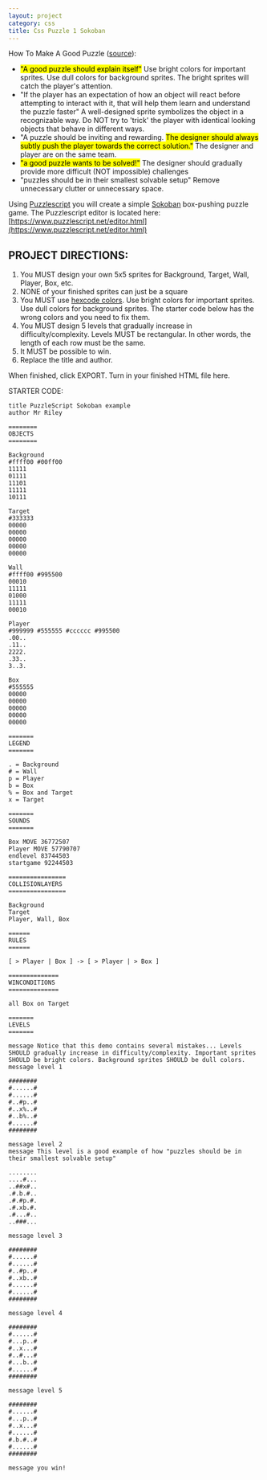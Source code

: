 ```yaml
---
layout: project
category: css
title: Css Puzzle 1 Sokoban
---
```


How To Make A Good Puzzle ([source](https://auroriax.com/puzzle-explorable/)): 

  -  <mark>"A good puzzle should explain itself"</mark> Use bright colors for important sprites. Use dull colors for background sprites. The bright sprites will catch the player's attention.
  -  "If the player has an expectation of how an object will react before attempting to interact with it, that will help them learn and understand the puzzle faster" A well-designed sprite symbolizes the object in a recognizable way. Do NOT try to 'trick' the player with identical looking objects that behave in different ways.
  -  "A puzzle should be inviting and rewarding. <mark> The designer should always subtly push the player towards the correct solution."</mark> The designer and player are on the same team.
  -  <mark>"a good puzzle wants to be solved!"</mark> The designer should gradually provide more difficult (NOT impossible) challenges
  -  "puzzles should be in their smallest solvable setup" Remove unnecessary clutter or unnecessary space.




Using [Puzzlescript](https://www.puzzlescript.net/editor.html) you will create a simple [Sokoban](https://en.wikipedia.org/wiki/Sokoban) box-pushing puzzle game. The Puzzlescript editor is located here: [https://www.puzzlescript.net/editor.html](https://www.puzzlescript.net/editor.html)


## PROJECT DIRECTIONS:


  
  1.  You MUST design your own 5x5 sprites for Background, Target, Wall, Player, Box, etc. 
  1.  NONE of your finished sprites can just be a square
  1.  You MUST use [hexcode colors](https://en.wikipedia.org/wiki/Web_colors#HTML_color_names). Use bright colors for important sprites. Use dull colors for background sprites. The starter code below has the wrong colors and you need to fix them.
  1.  You MUST design 5 levels that gradually increase in difficulty/complexity. Levels MUST be rectangular. In other words, the length of each row must be the same.
  1.  It MUST be possible to win.
  1.  Replace the title and author.

When finished, click EXPORT. Turn in your finished HTML file here.







STARTER CODE:
```
title PuzzleScript Sokoban example
author Mr Riley

========
OBJECTS
========

Background
#ffff00 #00ff00
11111
01111
11101
11111
10111

Target
#333333
00000
00000
00000
00000
00000

Wall
#ffff00 #995500
00010
11111
01000
11111
00010

Player
#999999 #555555 #cccccc #995500
.00..
.11..
2222.
.33..
3..3.

Box
#555555
00000
00000
00000
00000
00000

=======
LEGEND
=======

. = Background
# = Wall
p = Player
b = Box
% = Box and Target
x = Target

=======
SOUNDS
=======

Box MOVE 36772507
Player MOVE 57790707
endlevel 83744503
startgame 92244503

================
COLLISIONLAYERS
================

Background
Target
Player, Wall, Box

======
RULES
======

[ > Player | Box ] -> [ > Player | > Box ]

==============
WINCONDITIONS
==============

all Box on Target

=======
LEVELS
=======

message Notice that this demo contains several mistakes... Levels SHOULD gradually increase in difficulty/complexity. Important sprites SHOULD be bright colors. Background sprites SHOULD be dull colors.
message level 1

########
#......#
#......#
#..#p..#
#..x%..#
#..b%..#
#......#
########

message level 2
message This level is a good example of how "puzzles should be in their smallest solvable setup"

........
....#...
..##x#..
.#.b.#..
.#.#p.#.
.#.xb.#.
.#...#..
..###...

message level 3

########
#......#
#......#
#..#p..#
#..xb..#
#......#
#......#
########

message level 4

########
#......#
#...p..#
#..x...#
#..#...#
#...b..#
#......#
########

message level 5

########
#......#
#...p..#
#..x...#
#......#
#.b.#..#
#......#
########

message you win!
```
